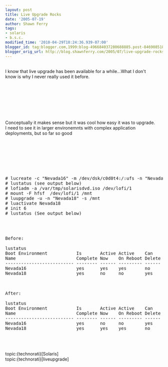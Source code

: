 ```yaml
---
layout: post
title: Live Upgrade Rocks
date: '2005-07-19'
author: Shawn Ferry
tags:
- solaris
- b.s.c.
modified_time: '2010-04-29T10:24:36.939-07:00'
blogger_id: tag:blogger.com,1999:blog-496684037280688885.post-846908518637936458
blogger_orig_url: http://blog.shawnferry.com/2005/07/live-upgrade-rocks.html
---
```


<p><br />      I know that live upgrade has been available for a while...What I don't <br />      know is why I never really used it before.<br />    </p><br />    <br /><br /><br /><br /><p><br />      Conceptually it makes sense but it was cool how easy it was to upgrade. <br />      I need to see it in larger environemnts with complex application <br />      deployments, but so far so good<br />    </p><br /><br /><br /><br /><pre><br /><br /># lucreate -c "Nevada16" -m /dev/dsk/c0d0t4:/:ufs -n "Nevada18"<br /># lustatus (see output below)<br /># lofiadm -a /var/tmp/solarisdvd.iso /dev/lofi/1<br /># mount -F hfsf  /dev/lofi/1 /mnt<br /># luupgrade -u -n "Nevada18" -s /mnt<br /># luactivate Nevada18<br /># init 6<br /># lustatus (See output below)<br /><br /><br /><br /><br />Before: <br /><br />lustatus<br />Boot Environment           Is       Active Active    Can    Copy     <br />Name                       Complete Now    On Reboot Delete Status   <br />-------------------------- -------- ------ --------- ------ ----------<br />Nevada16                   yes      yes    yes       no     -        <br />Nevada18                   yes      no     no        yes    -        <br /><br /><br /><br />After:<br /><br />lustatus<br />Boot Environment           Is       Active Active    Can    Copy     <br />Name                       Complete Now    On Reboot Delete Status   <br />-------------------------- -------- ------ --------- ------ ----------<br />Nevada16                   yes      no     no        yes    -        <br />Nevada18                   yes      yes    yes       no     -        <br /></pre><br /><br/><br />topic:{technorati}[Solaris]<br />topic:{technorati}[liveupgrade]<br />

